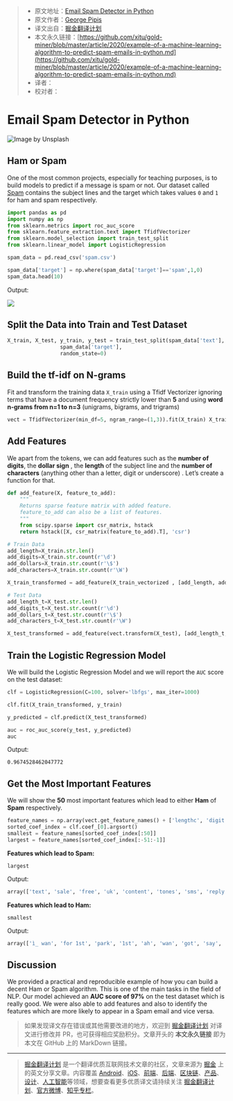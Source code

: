 > * 原文地址：[Email Spam Detector in Python](https://medium.com/python-in-plain-english/example-of-a-machine-learning-algorithm-to-predict-spam-emails-in-python-76addb1514d1)
> * 原文作者：[George Pipis](https://medium.com/@jorgepit-14189)
> * 译文出自：[掘金翻译计划](https://github.com/xitu/gold-miner)
> * 本文永久链接：[https://github.com/xitu/gold-miner/blob/master/article/2020/example-of-a-machine-learning-algorithm-to-predict-spam-emails-in-python.md](https://github.com/xitu/gold-miner/blob/master/article/2020/example-of-a-machine-learning-algorithm-to-predict-spam-emails-in-python.md)
> * 译者：
> * 校对者：

# Email Spam Detector in Python

![Image by Unsplash](https://cdn-images-1.medium.com/max/2000/0*cNPIeopNeCpoyXUk.jpg)

## Ham or Spam

One of the most common projects, especially for teaching purposes, is to build models to predict if a message is spam or not. Our dataset called [Spam](https://drive.google.com/file/d/1A9k6fF8a1ND1v6cTIWQuPWSQMAhIZwMV/view?usp=sharing) contains the subject lines and the target which takes values `0` and `1` for ham and spam respectively.

```py
import pandas as pd
import numpy as np
from sklearn.metrics import roc_auc_score
from sklearn.feature_extraction.text import TfidfVectorizer
from sklearn.model_selection import train_test_split
from sklearn.linear_model import LogisticRegression

spam_data = pd.read_csv('spam.csv')

spam_data['target'] = np.where(spam_data['target']=='spam',1,0)
spam_data.head(10)
```

Output:

![](https://cdn-images-1.medium.com/max/2000/1*40wu5WtjaDcWKRJtTMX3_g.png)

## Split the Data into Train and Test Dataset

```py
X_train, X_test, y_train, y_test = train_test_split(spam_data['text'], 
                 spam_data['target'], 
                 random_state=0)
```

## Build the tf-idf on N-grams

Fit and transform the training data `X_train` using a Tfidf Vectorizer ignoring terms that have a document frequency strictly lower than **5** and using **word n-grams from n=1 to n=3** (unigrams, bigrams, and trigrams)

```py
vect = TfidfVectorizer(min_df=5, ngram_range=(1,3)).fit(X_train) X_train_vectorized = vect.transform(X_train)
```

## Add Features

We apart from the tokens, we can add features such as the **number of digits**, the **dollar sign** , the **length** of the subject line and the **number of characters** (anything other than a letter, digit or underscore) . Let’s create a function for that.

```py
def add_feature(X, feature_to_add):
    """
    Returns sparse feature matrix with added feature.
    feature_to_add can also be a list of features.
    """
    from scipy.sparse import csr_matrix, hstack
    return hstack([X, csr_matrix(feature_to_add).T], 'csr')

# Train Data
add_length=X_train.str.len()
add_digits=X_train.str.count(r'\d')
add_dollars=X_train.str.count(r'\$')
add_characters=X_train.str.count(r'\W')

X_train_transformed = add_feature(X_train_vectorized , [add_length, add_digits,  add_dollars, add_characters])

# Test Data
add_length_t=X_test.str.len()
add_digits_t=X_test.str.count(r'\d')
add_dollars_t=X_test.str.count(r'\$')
add_characters_t=X_test.str.count(r'\W')

X_test_transformed = add_feature(vect.transform(X_test), [add_length_t, add_digits_t,  add_dollars_t, add_characters_t])
```

## Train the Logistic Regression Model

We will build the Logistic Regression Model and we will report the `AUC` score on the test dataset:

```py
clf = LogisticRegression(C=100, solver='lbfgs', max_iter=1000)

clf.fit(X_train_transformed, y_train)

y_predicted = clf.predict(X_test_transformed)

auc = roc_auc_score(y_test, y_predicted)
auc
```

Output:

```
0.9674528462047772
```

## Get the Most Important Features

We will show the **50** most important features which lead to either **Ham** of **Spam** respectively.

```py
feature_names = np.array(vect.get_feature_names() + ['lengthc', 'digit', 'dollars', 'n_char'])
sorted_coef_index = clf.coef_[0].argsort()
smallest = feature_names[sorted_coef_index[:50]]
largest = feature_names[sorted_coef_index[:-51:-1]]
```

**Features which lead to Spam:**

```
largest
```

Output:

```py
array(['text', 'sale', 'free', 'uk', 'content', 'tones', 'sms', 'reply', 'order', 'won', 'ltd', 'girls', 'ringtone', 'to', 'comes', 'darling', 'this message', 'what you', 'new', 'www', 'co uk', 'std', 'co', 'about the', 'strong', 'txt', 'your', 'user', 'all of', 'choose', 'service', 'wap', 'mobile', 'the new', 'with', 'sexy', 'sunshine', 'xxx', 'this', 'hot', 'freemsg', 'ta', 'waiting for your', 'asap', 'stop', 'll have', 'hello', 'http', 'vodafone', 'of the'], dtype='<U31')
```

**Features which lead to Ham:**

```
smallest
```

Output:

```py
array(['ì_ wan', 'for 1st', 'park', '1st', 'ah', 'wan', 'got', 'say', 'tomorrow', 'if', 'my', 'ì_', 'call', 'opinion', 'days', 'gt', 'its', 'lt', 'lovable', 'sorry', 'all', 'when', 'can', 'hope', 'face', 'she', 'pls', 'lt gt', 'hav', 'he', 'smile', 'wife', 'for my', 'trouble', 'me', 'went', 'about me', 'hey', '30', 'sir', 'lovely', 'small', 'sun', 'silent', 'me if', 'happy', 'only', 'them', 'my dad', 'dad'], dtype='<U31')
```

## Discussion

We provided a practical and reproducible example of how you can build a decent Ham or Spam algorithm. This is one of the main tasks in the field of NLP. Our model achieved an **AUC score of 97%** on the test dataset which is really good. We were also able to add features and also to identify the features which are more likely to appear in a Spam email and vice versa.

> 如果发现译文存在错误或其他需要改进的地方，欢迎到 [掘金翻译计划](https://github.com/xitu/gold-miner) 对译文进行修改并 PR，也可获得相应奖励积分。文章开头的 **本文永久链接** 即为本文在 GitHub 上的 MarkDown 链接。

---

> [掘金翻译计划](https://github.com/xitu/gold-miner) 是一个翻译优质互联网技术文章的社区，文章来源为 [掘金](https://juejin.im) 上的英文分享文章。内容覆盖 [Android](https://github.com/xitu/gold-miner#android)、[iOS](https://github.com/xitu/gold-miner#ios)、[前端](https://github.com/xitu/gold-miner#前端)、[后端](https://github.com/xitu/gold-miner#后端)、[区块链](https://github.com/xitu/gold-miner#区块链)、[产品](https://github.com/xitu/gold-miner#产品)、[设计](https://github.com/xitu/gold-miner#设计)、[人工智能](https://github.com/xitu/gold-miner#人工智能)等领域，想要查看更多优质译文请持续关注 [掘金翻译计划](https://github.com/xitu/gold-miner)、[官方微博](http://weibo.com/juejinfanyi)、[知乎专栏](https://zhuanlan.zhihu.com/juejinfanyi)。

